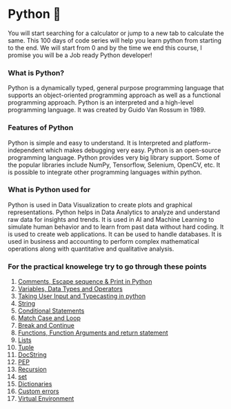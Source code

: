 # Python 🐍

You will start searching for a calculator or jump to a new tab to calculate the same. This 100 days of code series will help you learn python from starting to the end. We will start from 0 and by the time we end this course, I promise you will be a Job ready Python developer!

### What is Python?
Python is a dynamically typed, general purpose programming language that supports an object-oriented programming approach as well as a functional programming approach.
Python is an interpreted and a high-level programming language.
It was created by Guido Van Rossum in 1989.

### Features of Python
Python is simple and easy to understand.
It is Interpreted and platform-independent which makes debugging very easy.
Python is an open-source programming language.
Python provides very big library support. Some of the popular libraries include NumPy, Tensorflow, Selenium, OpenCV, etc.
It is possible to integrate other programming languages within python.

### What is Python used for
Python is used in Data Visualization to create plots and graphical representations.
Python helps in Data Analytics to analyze and understand raw data for insights and trends.
It is used in AI and Machine Learning to simulate human behavior and to learn from past data without hard coding.
It is used to create web applications.
It can be used to handle databases.
It is used in business and accounting to perform complex mathematical operations along with quantitative and qualitative analysis.

### For the practical knowelege try to go through these points
1. [Comments, Escape sequence & Print in Python](print.md)
2. [Variables, Data Types and Operators](variables_datatypes.md)
3. [Taking User Input and Typecasting in python](userInput_typecasting.md)
4. [String](string.md)
5. [Conditional Statements](condition.md)
6. [Match Case and Loop](matchcase_loop.md)
7. [Break and Continue](break_continue.md)
8. [Functions, Function Arguments and return statement](functions.md)
9. [Lists](lists.md)
10. [Tuple](tuple.md)
11. [DocString](docString.md)
12. [PEP](pep.md)
13. [Recursion](recursion.md)
14. [set](set.md)
15. [Dictionaries](dictionary.md)
16. [Custom errors](customError.md)
16. [Virtual Environment](vertualEnvironment.md)

